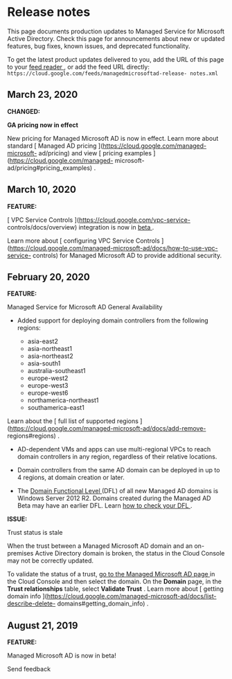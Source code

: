 #  Release notes

This page documents production updates to Managed Service for Microsoft Active
Directory. Check this page for announcements about new or updated features,
bug fixes, known issues, and deprecated functionality.

To get the latest product updates delivered to you, add the URL of this page
to your [ feed reader
](https://wikipedia.org/wiki/Comparison_of_feed_aggregators) , or add the feed
URL directly: ` https://cloud.google.com/feeds/managedmicrosoftad-release-
notes.xml `

##  March 23, 2020

**CHANGED:**

**GA pricing now in effect**

New pricing for Managed Microsoft AD is now in effect. Learn more about
standard [ Managed AD pricing ](https://cloud.google.com/managed-microsoft-
ad/pricing) and view [ pricing examples ](https://cloud.google.com/managed-
microsoft-ad/pricing#pricing_examples) .

##  March 10, 2020

**FEATURE:**

[ VPC Service Controls ](https://cloud.google.com/vpc-service-
controls/docs/overview) integration is now in [ beta
](https://cloud.google.com/products/#product-launch-stages) .

Learn more about [ configuring VPC Service Controls
](https://cloud.google.com/managed-microsoft-ad/docs/how-to-use-vpc-service-
controls) for Managed Microsoft AD to provide additional security.

##  February 20, 2020

**FEATURE:**

Managed Service for Microsoft AD General Availability

  * Added support for deploying domain controllers from the following regions: 

    * asia-east2 
    * asia-northeast1 
    * asia-northeast2 
    * asia-south1 
    * australia-southeast1 
    * europe-west2 
    * europe-west3 
    * europe-west6 
    * northamerica-northeast1 
    * southamerica-east1 

Learn about the [ full list of supported regions
](https://cloud.google.com/managed-microsoft-ad/docs/add-remove-
regions#regions) .

  * AD-dependent VMs and apps can use multi-regional VPCs to reach domain controllers in any region, regardless of their relative locations. 

  * Domain controllers from the same AD domain can be deployed in up to 4 regions, at domain creation or later. 

  * The [ Domain Functional Level ](https://docs.microsoft.com/en-us/windows-server/identity/ad-ds/active-directory-functional-levels) (DFL) of all new Managed AD domains is Windows Server 2012 R2. Domains created during the Managed AD Beta may have an earlier DFL. Learn [ how to check your DFL ](https://www.technipages.com/active-directory-how-to-check-domain-and-forest-functional-level) . 

**ISSUE:**

Trust status is stale

When the trust between a Managed Microsoft AD domain and an on-premises Active
Directory domain is broken, the status in the Cloud Console may not be
correctly updated.

To validate the status of a trust, [ go to the Managed Microsoft AD page
](https://console.cloud.google.com/security/cloud-ad) in the Cloud Console and
then select the domain. On the **Domain** page, in the **Trust relationships**
table, select **Validate Trust** . Learn more about [ getting domain info
](https://cloud.google.com/managed-microsoft-ad/docs/list-describe-delete-
domains#getting_domain_info) .

##  August 21, 2019

**FEATURE:**

Managed Microsoft AD is now in beta!

Send feedback

